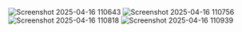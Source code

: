 ![Screenshot 2025-04-16 110643](https://github.com/user-attachments/assets/4d52242e-0399-47e2-ae81-a7fd95403dee)
![Screenshot 2025-04-16 110756](https://github.com/user-attachments/assets/ba01a94e-bd35-488b-93a2-a25503b0e5b8)
![Screenshot 2025-04-16 110818](https://github.com/user-attachments/assets/c62ce033-a1fd-4526-bdb7-4f0a62bab895)
![Screenshot 2025-04-16 110939](https://github.com/user-attachments/assets/0e30f876-5839-422e-92a1-c17df8dd3d2a)

